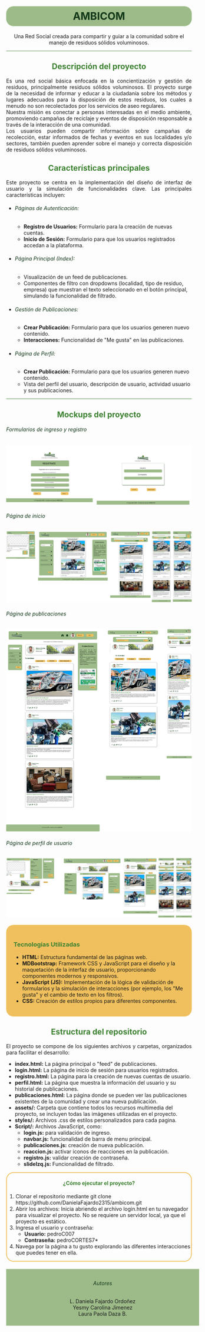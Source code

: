 <h1 style="text-align: center; color: #123718; background-color: #9dbb89; border-radius: 20px; padding: 10px;">AMBICOM</h1>
<p style="text-align: center;">Una Red Social creada para compartir y guiar a la comunidad sobre el manejo de residuos sólidos voluminosos.</p>
<hr style="background-color: #3d8232">

<h2 style="text-align: center; color: #3d8232;">Descripción del proyecto</h2>
<p style="text-align: justify;">Es una red social básica enfocada en la concientización y gestión de residuos, principalmente residuos sólidos voluminosos. El proyecto surge de la necesidad de informar y educar a la ciudadanía sobre los métodos y lugares adecuados para la disposición de estos residuos, los cuales a menudo no son recolectados por los servicios de aseo regulares. <br>
Nuestra misión es conectar a personas interesadas en el medio ambiente, promoviendo campañas de reciclaje y eventos de disposición responsable a través de la interacción de una comunidad. <br>
Los usuarios pueden compartir información sobre campañas de recolección, estar informados de fechas y eventos en sus localidades y/o sectores, también pueden aprender sobre el manejo y correcta disposición de residuos sólidos voluminosos.
</p>

<h2 style="text-align: center; color: #3d8232;">Características principales</h2>
<p style="text-align: justify;">Este proyecto se centra en la implementación del diseño de interfaz de usuario y la simulación de funcionalidades clave. Las principales características incluyen:
</p>
<ul>
    <li><h6 style="color: #123718;">Páginas de Autenticación:</h6>
        <ul>
            <li><strong>Registro de Usuarios:</strong> Formulario para la creación de nuevas cuentas.</li>
            <li><strong>Inicio de Sesión:</strong> Formulario para que los usuarios registrados accedan a la plataforma.</li>
        </ul>
    </li>
    <li><h6 style="color: #123718;">Página Principal (Index):</h6>
        <ul>
            <li>Visualización de un feed de publicaciones.</li>
            <li>Componentes de filtro con dropdowns (localidad, tipo de residuo, empresa) que muestran el texto seleccionado en el botón principal, simulando la funcionalidad de filtrado.</li>
        </ul>
    </li>
    <li><h6 style="color: #123718;">Gestión de Publicaciones:</h6>
        <ul>
            <li><strong>Crear Publicación:</strong> Formulario para que los usuarios generen nuevo contenido.</li>
            <li><strong>Interacciones:</strong> Funcionalidad de "Me gusta" en las publicaciones.</li>
        </ul>
    </li>
    <li><h6 style="color: #123718;">Página de Perfil:</h6>
        <ul>
            <li><strong>Crear Publicación:</strong> Formulario para que los usuarios generen nuevo contenido.</li>
            <li>Vista del perfil del usuario, descripción de usuario, actividad usuario y sus publicaciones.</li>
        </ul>
    </li>
</ul>
<hr style="background-color: #3d8232">

<h2 style="text-align: center; color: #3d8232;">Mockups del proyecto</h2>
<h6 style="color: #123718;">Formularios de ingreso y registro</h6>
<img src="./assets/mockup_formularios.png" alt="Imagen Mockup formularios"/>
<h6 style="color: #123718;">Página de inicio</h6>
<img src="./assets/mockup_inicio.png" lt="Imagen Mockup página de inicio"/>
<h6 style="color: #123718;">Página de publicaciones</h6>
<img src="./assets/mockup_publicaciones.png" lt="Imagen Mockup página de publicaciones"/>
<h6 style="color: #123718;">Página de perfil de usuario</h6>
<img src="./assets/mockup_perfil.png" lt="Imagen Mockup página de perfil de usuario"/>
<br>
<br>

<div style="margin: auto; padding: 20px; background-color: #f0c05e; border-radius: 20px;">
    <h3 style="color: #3d8232;">Tecnologías Utilizadas</h3>
    <ul>
        <li><strong>HTML:</strong> Estructura fundamental de las páginas web.</li>
        <li><strong>MDBootstrap:</strong> Framework CSS y JavaScript para el diseño y la maquetación de la interfaz de usuario, proporcionando componentes modernos y responsivos.
        </li>
        <li><strong>JavaScript (JS):</strong> Implementación de la lógica de validación de formularios y la simulación de interacciones (por ejemplo, los "Me gusta" y el cambio de texto en los filtros).</li>
        <li><strong>CSS:</strong> Creación de estilos propios para diferentes componentes.</li>
    </ul>
</div>

<h2 style="text-align: center; color: #3d8232;">Estructura del repositorio</h2>
<p style="text-align: justify;">El proyecto se compone de los siguientes archivos y carpetas, organizados para facilitar el desarrollo:
</p>
<ul>
    <li><strong>index.html:</strong> La página principal o "feed" de publicaciones.
    </li>
    <li><strong>login.html:</strong> La página de inicio de sesión para usuarios registrados.
    </li>
    <li><strong>registro.html:</strong> La página para la creación de nuevas cuentas de usuario.
    </li>
    <li><strong>perfil.html:</strong> La página que muestra la información del usuario y su historial de publicaciones.
    </li>
    <li><strong>publicaciones.html:</strong> La página donde se pueden ver las publicaciones existentes de la comunidad y crear una nueva publicación.
    </li>
    <li><strong>assets/:</strong> Carpeta que contiene todos los recursos multimedia del proyecto, se incluyen todas las imágenes utilizadas en el proyecto.
    </li>
    <li><strong>styles/:</strong> Archivos .css de estilos personalizados para cada pagina.
    </li>
    <li><strong>Script/:</strong> Archivos JavaScript, como:
        <ul>
            <li><strong>login.js:</strong> para validación de ingreso.</li>
            <li><strong>navbar.js:</strong> funcionalidad de barra de menu principal.</li>
            <li><strong>publicaciones.js:</strong> creación de nueva publicación.</li>
            <li><strong>reaccion.js:</strong> activar iconos de reacciones en la publicación.</li>
            <li><strong>registro.js:</strong> validar creación de contraseña.</li>
            <li><strong>slideIzq.js:</strong> Funcionalidad de filtrado.</li>
        </ul>
    </li>
</ul>

<div style="border: 2px solid #f0c05e; border-radius: 20px;">
    <h4 style="text-align: center; color: #3d8232;">¿Cómo ejecutar el proyecto?</h4>
    <ol>
        <li>Clonar el repositorio mediante git clone https://github.com/DanielaFajardo2315/ambicom.git</li>
        <li>Abrir los archivos: Inicia abriendo el archivo login.html en tu navegador para visualizar el proyecto. No se requiere un servidor local, ya que el proyecto es estático.</li>
        <li>Ingresa el usuario y contraseña:
            <ul>
            <li style="list-style-type: circle;"><strong>Usuario:</strong> pedroC007</li>
            <li style="list-style-type: circle;"><strong>Contraseña:</strong> pedroCORTES7*</li>
            </ul>
            <li>Navega por la página a tu gusto explorando las diferentes interacciones que puedes tener en ella.</li>
        </li>
    </ol>
</div>

<footer style="background-color: #9dbb89; width: 100%; padding: 10px; margin-top: 20px;">
<h6 style="color: #123718; text-align: center">Autores</h6>
<p style="text-align: center">L. Daniela Fajardo Ordoñez<br>
Yesmy Carolina Jimenez<br>
Laura Paola Daza B.</p>
</footer>